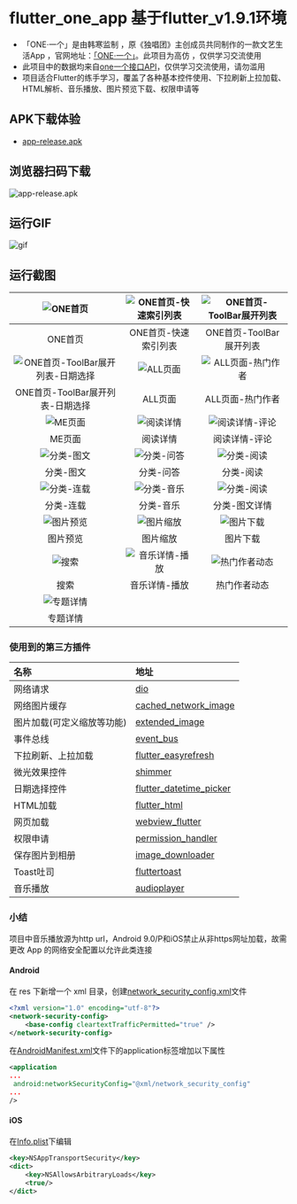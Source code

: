# flutter_one_app 基于flutter_v1.9.1环境

- 「ONE·一个」是由韩寒监制 ，原《独唱团》主创成员共同制作的一款文艺生活App ，官网地址：[「ONE·一个」](http://wufazhuce.com/)。此项目为高仿 ，仅供学习交流使用
- 此项目中的数据均来自[one一个接口API](http://www.limuyang.cc/one-api-collect/#/?id=one%c2%b7%e4%b8%80%e4%b8%aa)，仅供学习交流使用，请勿滥用
- 项目适合Flutter的练手学习，覆盖了各种基本控件使用、下拉刷新上拉加载、HTML解析、音乐播放、图片预览下载、权限申请等


## APK下载体验
- [app-release.apk](https://github.com/ijoutop/flutter-one-app/raw/flutter_v1.9.1/apk/app-release.apk)
## 浏览器扫码下载
![app-release.apk](https://github.com/ijoutop/flutter-one-app/blob/flutter_v1.9.1/screenshots/qrcode.png)

## 运行GIF

![gif](https://github.com/ijoutop/flutter-one-app/blob/flutter_v1.9.1/screenshots/gif.gif)

## 运行截图

| ![ONE首页](https://github.com/ijoutop/flutter-one-app/blob/flutter_v1.9.1/screenshots/Snipaste_2019-10-19_14-52-11.png) | ![ONE首页-快速索引列表](https://github.com/ijoutop/flutter-one-app/blob/flutter_v1.9.1/screenshots/Snipaste_2019-10-19_14-52-25.png) | ![ONE首页-ToolBar展开列表](https://github.com/ijoutop/flutter-one-app/blob/flutter_v1.9.1/screenshots/Snipaste_2019-10-19_14-52-43.png) |
| :----------------------------------------------------------: | :----------------------------------------------------------: | :----------------------------------------------------------: |
|                           ONE首页                            |                     ONE首页-快速索引列表                     |                   ONE首页-ToolBar展开列表                    |
| ![ONE首页-ToolBar展开列表-日期选择](https://github.com/ijoutop/flutter-one-app/blob/flutter_v1.9.1/screenshots/Snipaste_2019-10-19_14-52-49.png) | ![ALL页面](https://github.com/ijoutop/flutter-one-app/blob/flutter_v1.9.1/screenshots/Snipaste_2019-10-19_14-53-00.png) | ![ALL页面-热门作者](https://github.com/ijoutop/flutter-one-app/blob/flutter_v1.9.1/screenshots/Snipaste_2019-10-19_14-53-05.png) |
|               ONE首页-ToolBar展开列表-日期选择               |                           ALL页面                            |                       ALL页面-热门作者                       |
| ![ME页面](https://github.com/ijoutop/flutter-one-app/blob/flutter_v1.9.1/screenshots/Snipaste_2019-10-19_14-53-09.png) | ![阅读详情](https://github.com/ijoutop/flutter-one-app/blob/flutter_v1.9.1/screenshots/Snipaste_2019-10-19_14-53-17.png) | ![阅读详情-评论](https://github.com/ijoutop/flutter-one-app/blob/flutter_v1.9.1/screenshots/Snipaste_2019-10-19_14-53-37.png) |
|                            ME页面                            |                           阅读详情                           |                        阅读详情-评论                         |
| ![分类-图文](https://github.com/ijoutop/flutter-one-app/blob/flutter_v1.9.1/screenshots/Snipaste_2019-10-19_14-53-48.png) | ![分类-问答](https://github.com/ijoutop/flutter-one-app/blob/flutter_v1.9.1/screenshots/Snipaste_2019-10-19_14-53-53.png) | ![分类-阅读](https://github.com/ijoutop/flutter-one-app/blob/flutter_v1.9.1/screenshots/Snipaste_2019-10-19_14-54-12.png) |
|                          分类-图文                           |                          分类-问答                           |                          分类-阅读                           |
| ![分类-连载](https://github.com/ijoutop/flutter-one-app/blob/flutter_v1.9.1/screenshots/Snipaste_2019-10-19_14-54-16.png) | ![分类-音乐](https://github.com/ijoutop/flutter-one-app/blob/flutter_v1.9.1/screenshots/Snipaste_2019-10-19_14-54-20.png) | ![分类-阅读](https://github.com/ijoutop/flutter-one-app/blob/flutter_v1.9.1/screenshots/Snipaste_2019-10-19_14-54-35.png) |
|                          分类-连载                           |                          分类-音乐                           |                        分类-图文详情                         |
| ![图片预览](https://github.com/ijoutop/flutter-one-app/blob/flutter_v1.9.1/screenshots/Snipaste_2019-12-10_02-05-19.png) | ![图片缩放](https://github.com/ijoutop/flutter-one-app/blob/flutter_v1.9.1/screenshots/Snipaste_2019-12-10_02-07-00.png) | ![图片下载](https://github.com/ijoutop/flutter-one-app/blob/flutter_v1.9.1/screenshots/Snipaste_2019-12-10_02-05-35.png) |
|                           图片预览                           |                           图片缩放                           |                           图片下载                           |
| ![搜索](https://github.com/ijoutop/flutter-one-app/blob/flutter_v1.9.1/screenshots/Snipaste_2019-12-10_02-07-12.png) | ![音乐详情-播放](https://github.com/ijoutop/flutter-one-app/blob/flutter_v1.9.1/screenshots/Snipaste_2019-12-10_02-13-11.png) | ![热门作者动态](https://github.com/ijoutop/flutter-one-app/blob/flutter_v1.9.1/screenshots/Snipaste_2019-12-10_02-13-36.png) |
|                             搜索                             |                        音乐详情-播放                         |                         热门作者动态                         |
| ![专题详情](https://github.com/ijoutop/flutter-one-app/blob/flutter_v1.9.1/screenshots/Snipaste_2019-12-10_02-07-22.png) |                                                              |                                                              |
|                           专题详情                           |                                                              |                                                              |

### 使用到的第三方插件


| 名称                       | 地址                                                         |
| :------------------------- | :----------------------------------------------------------- |
| 网络请求                   | [dio](https://pub.dev/packages/dio)                          |
| 网络图片缓存               | [cached_network_image](https://pub.dev/packages/cached_network_image) |
| 图片加载(可定义缩放等功能) | [extended_image](https://pub.dev/packages/extended_image)    |
| 事件总线                   | [event_bus](https://pub.dev/packages/event_bus)              |
| 下拉刷新、上拉加载         | [flutter_easyrefresh](https://pub.dev/packages/flutter_easyrefresh) |
| 微光效果控件               | [shimmer](https://pub.dev/packages/shimmer)                  |
| 日期选择控件               | [flutter_datetime_picker](https://pub.dev/packages/flutter_datetime_picker) |
| HTML加载                   | [flutter_html](https://pub.dev/packages/flutter_html)        |
| 网页加载                   | [webview_flutter](https://pub.dev/packages/webview_flutter)  |
| 权限申请                   | [permission_handler](https://pub.dev/packages/permission_handler) |
| 保存图片到相册             | [image_downloader](https://pub.dev/packages/image_downloader) |
| Toast吐司                  | [fluttertoast](https://pub.dev/packages/fluttertoast)        |
| 音乐播放                   | [audioplayer](https://pub.dev/packages/audioplayer)          |

### 小结

项目中音乐播放源为http url，Android 9.0/P和iOS禁止从非https网址加载，故需更改 App 的网络安全配置以允许此类连接

#### Android

在 res 下新增一个 xml 目录，创建[network_security_config.xml](https://github.com/ijoutop/flutter-one-app/blob/flutter_v1.9.1/android/app/src/main/res/xml/network_security_config.xml)文件

```xml
<?xml version="1.0" encoding="utf-8"?>
<network-security-config>
    <base-config cleartextTrafficPermitted="true" />
</network-security-config>
```

在[AndroidManifest.xml](https://github.com/ijoutop/flutter-one-app/blob/flutter_v1.9.1/android/app/src/main/AndroidManifest.xml)文件下的application标签增加以下属性

```xml
<application
...
 android:networkSecurityConfig="@xml/network_security_config"
...
/>
```

#### iOS

在[Info.plist](https://github.com/ijoutop/flutter-one-app/blob/flutter_v1.9.1/ios/Runner/Info.plist)下编辑

```xml
<key>NSAppTransportSecurity</key>
<dict>
    <key>NSAllowsArbitraryLoads</key>
    <true/>
</dict>
```



